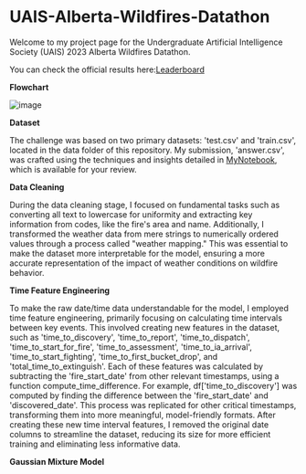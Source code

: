 # UAIS-Alberta-Wildfires-Datathon

Welcome to my project page for the Undergraduate Artificial 
Intelligence Society (UAIS) 2023 Alberta Wildfires Datathon.

You can check the official results here:[Leaderboard](https://github.com/UndergraduateArtificialIntelligenceClub/September-2023-Datathon-Submission-Results/tree/main)

**Flowchart**


![image](https://github.com/gjftns7220/UAIS-Alberta-Wildfires-Datathon/assets/143769164/3d51e171-51f8-419c-bc9f-a98e2abdb9cb)

**Dataset**

The challenge was based on two primary datasets: 'test.csv' and 'train.csv', located in the data folder of this repository. My submission, 'answer.csv', was crafted using the techniques and insights detailed in [MyNotebook](https://github.com/gjftns7220/UAIS-Alberta-Wildfires-Datathon/blob/main/notebook/Alberta_Wildfire_Datathon_Size_Classification.ipynb), which is available for your review.

**Data Cleaning**


During the data cleaning stage, I focused on fundamental tasks such as converting all text to lowercase for uniformity and extracting key information from codes, like the fire's area and name. Additionally, I transformed the weather data from mere strings to numerically ordered values through a process called "weather mapping." This was essential to make the dataset more interpretable for the model, ensuring a more accurate representation of the impact of weather conditions on wildfire behavior.

**Time Feature Engineering**

To make the raw date/time data understandable for the model, I employed time feature engineering, primarily focusing on calculating time intervals between key events. This involved creating new features in the dataset, such as 'time_to_discovery', 'time_to_report', 'time_to_dispatch', 'time_to_start_for_fire', 'time_to_assessment', 'time_to_ia_arrival', 'time_to_start_fighting', 'time_to_first_bucket_drop', and 'total_time_to_extinguish'. Each of these features was calculated by subtracting the 'fire_start_date' from other relevant timestamps, using a function compute_time_difference. For example, df['time_to_discovery'] was computed by finding the difference between the 'fire_start_date' and 'discovered_date'. This process was replicated for other critical timestamps, transforming them into more meaningful, model-friendly formats. After creating these new time interval features, I removed the original date columns to streamline the dataset, reducing its size for more efficient training and eliminating less informative data.

**Gaussian Mixture Model**

